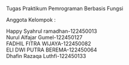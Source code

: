 Tugas Praktikum Pemrograman Berbasis Fungsi

Anggota Kelompok : 

Happy Syahrul ramadhan-122450013<br/>
Nurul Alfajar Gumel-122450127<br/>
FADHIL FITRA WIJAYA-122450082<br/>
ELI DWI PUTRA BEREMA-122450064<br/>
Dhafin Razaqa Luthfi-122450133
